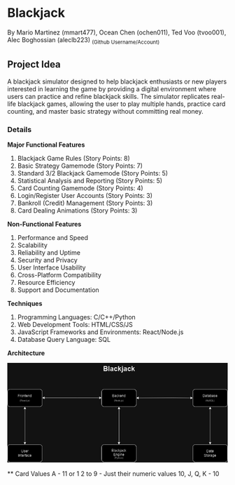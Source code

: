 # **Blackjack**

By Mario Martinez (mmart477), Ocean Chen (ochen011), Ted Voo (tvoo001), Alec Boghossian (aleclb223) 
<sub>(Github Username/Account)<sub>

## **Project Idea**
A blackjack simulator designed to help blackjack enthusiasts or new players interested in learning the game by providing a digital environment where users can practice and refine blackjack skills. The simulator replicates real-life blackjack games, allowing the user to play multiple hands, practice card counting, and master basic strategy without committing real money.

### **Details**

**Major Functional Features**
1. Blackjack Game Rules (Story Points: 8) 
2. Basic Strategy Gamemode (Story Points: 7) 
3. Standard 3/2 Blackjack Gamemode (Story Points: 5)
4. Statistical Analysis and Reporting (Story Points: 5)
5. Card Counting Gamemode (Story Points: 4)
6. Login/Register User Accounts (Story Points: 3) 
7. Bankroll (Credit) Management (Story Points: 3)
8. Card Dealing Animations (Story Points: 3)

**Non-Functional Features**
1. Performance and Speed
2. Scalability
3. Reliability and Uptime
4. Security and Privacy
5. User Interface Usability
6. Cross-Platform Compatibility
8. Resource Efficiency
9. Support and Documentation

**Techniques**
1. Programming Languages: C/C++/Python
2. Web Development Tools: HTML/CSS/JS
3. JavaScript Frameworks and Environments: React/Node.js
4. Database Query Language: SQL

**Architecture**

![Diagram](https://github.com/CS-179K/Blackjack/blob/main/Burndown/Blackjack.drawio.png?raw=true)


** Card Values 
A - 11 or 1 
2 to 9 - Just their numeric values
10, J, Q, K - 10 

